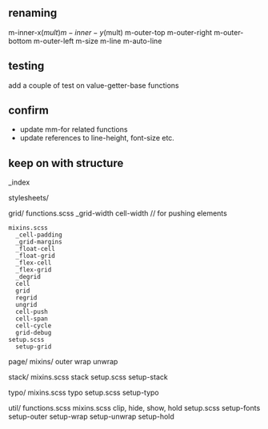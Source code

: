 ## renaming

m-inner-x($mult)
m-inner-y($mult)
m-outer-top
m-outer-right
m-outer-bottom
m-outer-left
m-size
m-line
m-auto-line

## testing

add a couple of test on value-getter-base functions

## confirm

- update mm-for related functions
- update references to line-height, font-size etc.

## keep on with structure

_index

stylesheets/

  grid/
    functions.scss
      _grid-width
      cell-width // for pushing elements

    mixins.scss
      _cell-padding
      _grid-margins
      _float-cell
      _float-grid
      _flex-cell
      _flex-grid
      _degrid
      cell
      grid
      regrid
      ungrid
      cell-push
      cell-span
      cell-cycle
      grid-debug
    setup.scss
      setup-grid

  page/
    mixins/
      outer
      wrap
      unwrap

  stack/
    mixins.scss
      stack
    setup.scss
      setup-stack

  typo/
    mixins.scss
      typo
    setup.scss
      setup-typo

  util/
    functions.scss
    mixins.scss
      clip, hide, show, hold
    setup.scss
      setup-fonts
      setup-outer
      setup-wrap
      setup-unwrap
      setup-hold
